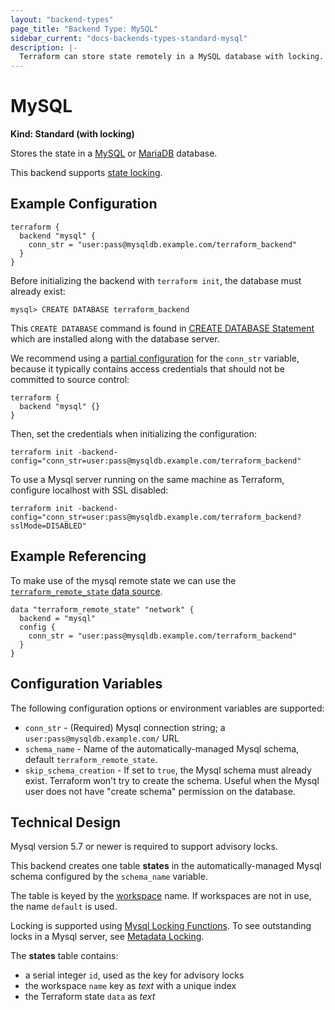 ```yaml
---
layout: "backend-types"
page_title: "Backend Type: MySQL"
sidebar_current: "docs-backends-types-standard-mysql"
description: |-
  Terraform can store state remotely in a MySQL database with locking.
---
```


# MySQL

**Kind: Standard (with locking)**

Stores the state in a [MySQL](https://www.mysql.com) or [MariaDB](https://www.mariadb.org) database.

This backend supports [state locking](/docs/state/locking.html).

## Example Configuration

```hcl
terraform {
  backend "mysql" {
    conn_str = "user:pass@mysqldb.example.com/terraform_backend"
  }
}
```

Before initializing the backend with `terraform init`, the database must already exist:

```
mysql> CREATE DATABASE terraform_backend
```

This `CREATE DATABASE` command is found in [CREATE DATABASE Statement](https://dev.mysql.com/doc/refman/8.0/en/create-database.html) which are installed along with the database server.

We recommend using a [partial configuration](/docs/backends/config.html#partial-configuration) for the `conn_str` variable, because it typically contains access credentials that should not be committed to source control:

```hcl
terraform {
  backend "mysql" {}
}
```

Then, set the credentials when initializing the configuration:

```
terraform init -backend-config="conn_str=user:pass@mysqldb.example.com/terraform_backend"
```

To use a Mysql server running on the same machine as Terraform, configure localhost with SSL disabled:

```
terraform init -backend-config="conn_str=user:pass@mysqldb.example.com/terraform_backend?sslMode=DISABLED"
```

## Example Referencing

To make use of the mysql remote state we can use the [`terraform_remote_state` data source](/docs/providers/terraform/d/remote_state.html).

```hcl
data "terraform_remote_state" "network" {
  backend = "mysql"
  config {
    conn_str = "user:pass@mysqldb.example.com/terraform_backend"
  }
}
```

## Configuration Variables

The following configuration options or environment variables are supported:

 * `conn_str` - (Required) Mysql connection string; a `user:pass@mysqldb.example.com/` URL
 * `schema_name` - Name of the automatically-managed Mysql schema, default `terraform_remote_state`.
 * `skip_schema_creation` - If set to `true`, the Mysql schema must already exist. Terraform won't try to create the schema. Useful when the Mysql user does not have "create schema" permission on the database.

## Technical Design

Mysql version 5.7 or newer is required to support advisory locks.

This backend creates one table **states** in the automatically-managed Mysql schema configured by the `schema_name` variable.

The table is keyed by the [workspace](/docs/state/workspaces.html) name. If workspaces are not in use, the name `default` is used.

Locking is supported using [Mysql Locking Functions](https://dev.mysql.com/doc/refman/8.0/en/locking-functions.html). To see outstanding locks in a Mysql server, see [Metadata Locking](https://dev.mysql.com/doc/refman/8.0/en/metadata-locking.html).

The **states** table contains:

 * a serial integer `id`, used as the key for advisory locks
 * the workspace `name` key as *text* with a unique index
 * the Terraform state `data` as *text*
